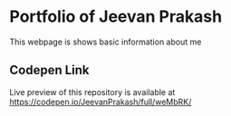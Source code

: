 # Portfolio of Jeevan Prakash
This webpage is shows basic information about me

## Codepen Link
Live preview of this repository is available at https://codepen.io/JeevanPrakash/full/weMbRK/

